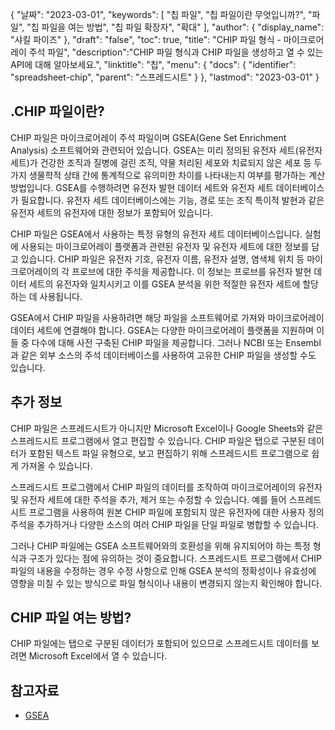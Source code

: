 {
"날짜": "2023-03-01",
  "keywords": [
"칩 파일",
"칩 파일이란 무엇입니까?",
"파일",
"칩 파일을 여는 방법",
"칩 파일 확장자",
"확대"
],
  "author": {
"display_name": "샤킬 파이즈"
},
"draft": "false",
"toc": true,
"title": "CHIP 파일 형식 - 마이크로어레이 주석 파일",
  "description":"CHIP 파일 형식과 CHIP 파일을 생성하고 열 수 있는 API에 대해 알아보세요.",
"linktitle": "칩",
  "menu": {
    "docs": {
      "identifier": "spreadsheet-chip",
"parent": "스프레드시트"
}
},
"lastmod": "2023-03-01"
}

## .CHIP 파일이란?

CHIP 파일은 마이크로어레이 주석 파일이며 GSEA(Gene Set Enrichment Analysis) 소프트웨어와 관련되어 있습니다. GSEA는 미리 정의된 유전자 세트(유전자 세트)가 건강한 조직과 질병에 걸린 조직, 약물 처리된 세포와 치료되지 않은 세포 등 두 가지 생물학적 상태 간에 통계적으로 유의미한 차이를 나타내는지 여부를 평가하는 계산 방법입니다. GSEA를 수행하려면 유전자 발현 데이터 세트와 유전자 세트 데이터베이스가 필요합니다. 유전자 세트 데이터베이스에는 기능, 경로 또는 조직 특이적 발현과 같은 유전자 세트의 유전자에 대한 정보가 포함되어 있습니다.

CHIP 파일은 GSEA에서 사용하는 특정 유형의 유전자 세트 데이터베이스입니다. 실험에 사용되는 마이크로어레이 플랫폼과 관련된 유전자 및 유전자 세트에 대한 정보를 담고 있습니다. CHIP 파일은 유전자 기호, 유전자 이름, 유전자 설명, 염색체 위치 등 마이크로어레이의 각 프로브에 대한 주석을 제공합니다. 이 정보는 프로브를 유전자 발현 데이터 세트의 유전자와 일치시키고 이를 GSEA 분석을 위한 적절한 유전자 세트에 할당하는 데 사용됩니다.

GSEA에서 CHIP 파일을 사용하려면 해당 파일을 소프트웨어로 가져와 마이크로어레이 데이터 세트에 연결해야 합니다. GSEA는 다양한 마이크로어레이 플랫폼을 지원하며 이들 중 다수에 대해 사전 구축된 CHIP 파일을 제공합니다. 그러나 NCBI 또는 Ensembl과 같은 외부 소스의 주석 데이터베이스를 사용하여 고유한 CHIP 파일을 생성할 수도 있습니다.

## 추가 정보

CHIP 파일은 스프레드시트가 아니지만 Microsoft Excel이나 Google Sheets와 같은 스프레드시트 프로그램에서 열고 편집할 수 있습니다. CHIP 파일은 탭으로 구분된 데이터가 포함된 텍스트 파일 유형으로, 보고 편집하기 위해 스프레드시트 프로그램으로 쉽게 가져올 수 있습니다.

스프레드시트 프로그램에서 CHIP 파일의 데이터를 조작하여 마이크로어레이의 유전자 및 유전자 세트에 대한 주석을 추가, 제거 또는 수정할 수 있습니다. 예를 들어 스프레드시트 프로그램을 사용하여 원본 CHIP 파일에 포함되지 않은 유전자에 대한 사용자 정의 주석을 추가하거나 다양한 소스의 여러 CHIP 파일을 단일 파일로 병합할 수 있습니다.

그러나 CHIP 파일에는 GSEA 소프트웨어와의 호환성을 위해 유지되어야 하는 특정 형식과 구조가 있다는 점에 유의하는 것이 중요합니다. 스프레드시트 프로그램에서 CHIP 파일의 내용을 수정하는 경우 수정 사항으로 인해 GSEA 분석의 정확성이나 유효성에 영향을 미칠 수 있는 방식으로 파일 형식이나 내용이 변경되지 않는지 확인해야 합니다.

## CHIP 파일 여는 방법?

CHIP 파일에는 탭으로 구분된 데이터가 포함되어 있으므로 스프레드시트 데이터를 보려면 Microsoft Excel에서 열 수 있습니다.

## 참고자료
* [GSEA](https://en.wikipedia.org/wiki/Gene_set_enrichment_analysis)
